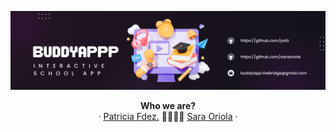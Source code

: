 ![foto](assets/img/banner.png)

<p align="center">
  <a><strong>Who we are?</strong>
  <br />
  ·
  <a href="https://github.com/pafz">Patricia Fdez.</a>
  🤜🏽🤛🏽
  <a href="https://github.com/saraoriola">Sara Oriola</a>
  ·
</p>


